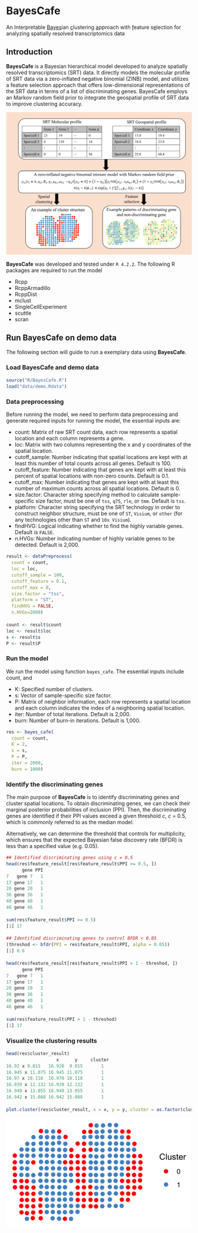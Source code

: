 # BayesCafe

An Interpretable <ins>Bayes</ins>ian <ins>c</ins>lustering <ins>a</ins>pproach with <ins>f</ins>eature s<ins>e</ins>lection for analyzing spatially resolved transcriptomics data

## Introduction

**BayesCafe** is a Bayesian hierarchical model developed to analyze spatially resolved transcriptomics (SRT) data. It directly models the molecular profile of SRT
data via a zero-inflated negative binomial (ZINB) model, and utilizes a feature selection
approach that offers low-dimensional representations of the SRT data in terms of a list
of discriminating genes. BayesCafe employs an Markov random field prior to integrate the geospatial profile of SRT data to improve clustering accuracy. 

![BayesCafe](BayesCafe.png)

**BayesCafe** was developed and tested under `R 4.2.2`. The following R packages are required to run the model

- Rcpp
- RcppArmadillo
- RcppDist
- mclust
- SingleCellExperiment
- scuttle
- scran

## Run BayesCafe on demo data

The following section will guide to run a exemplary data using **BayesCafe**.

### Load BayesCafe and demo data
```r
source("R/BayesCafe.R")
load("data/demo.Rdata")
```

### Data preprocessing
Before running the model, we need to perform data preprocessing and generate required inputs for running the model, the essential inputs are:

- count: Matrix of raw SRT count data, each row represents a spatial location and each column represents a gene.
- loc: Matrix  with two columns representing the x and y coordinates of the spatial location.
- cutoff_sample: Number indicating that spatial locations are kept with at least this number of total counts across all genes. Default is 100.
- cutoff_feature: Number indicating that genes are kept with at least this percent of spatial locations with non-zero counts. Default is 0.1.
- cutoff_max: Number indicating that genes are kept with at least this number of maximum counts across all spatial locations. Default is 0.
- size.factor: Character string specifying method to calculate sample-specific size factor, must be one of `tss`, `q75`, `rle`, or `tmm`. Default is `tss`.
- platform: Character string specifying the SRT technology in order to construct neighbor structure, must be one of `ST`, `Visium`, or `other` (for any technologies other than `ST` and `10x Visium`).
- findHVG: Logical indicating whether to find the highly variable genes. Default is `FALSE`.
- n.HVGs: Number indicating number of highly variable genes to be detected. Default is 2,000.

```r
result <- dataPreprocess(
  count = count, 
  loc = loc, 
  cutoff_sample = 100, 
  cutoff_feature = 0.1, 
  cutoff_max = 0, 
  size.factor = "tss", 
  platform = "ST",
  findHVG = FALSE, 
  n.HVGs=2000)

count <- result$count
loc <- result$loc
s <- result$s
P <- result$P
```
  
### Run the model
We run the model using function `bayes_cafe`. The essential inputs include count, and 

- K: Specified number of clusters.
- s: Vector of sample-specific size factor.
- P: Matrix of neighbor information, each row represents a spatial location and each column indicates the index of a neighboring spatial location.
- iter: Number of total iterations. Default is 2,000.
- burn: Number of burn-in iterations. Default is 1,000.
  
```r
res <- bayes_cafe(
  count = count, 
  K = 2, 
  s = s, 
  P = P,
  iter = 2000,
  burn = 1000)
```

### Identify the discriminating genes
The main purpose of **BayesCafe** is to identify discriminating genes and cluster spatial locations.
To obtain discriminating genes, we can check their marginal posterior probabilities
of inclusion (PPI). Then, the discriminating genes are identified
if their PPI values exceed a given threshold $c$, $c$ = 0.5, which is commonly referred to as the median model.

Alternatively, we can determine the threshold that controls for multiplicity, which ensures that the expected Bayesian false discovery rate (BFDR) is less than a
specified value (e.g. 0.05). 

```r
## Identified discriminating genes using c = 0.5
head(res$feature_result[res$feature_result$PPI >= 0.5, ])
      gene PPI
7   gene 7   1
17 gene 17   1
20 gene 20   1
36 gene 36   1
40 gene 40   1
46 gene 46   1

sum(res$feature_result$PPI >= 0.5)
[1] 17

## Identified discriminating genes to control BFDR < 0.05
(threshod <- bfdr(PPI = res$feature_result$PPI, alpha = 0.05))
[1] 0.6

head(res$feature_result[res$feature_result$PPI > 1 - threshod, ])
      gene PPI
7   gene 7   1
17 gene 17   1
20 gene 20   1
36 gene 36   1
40 gene 40   1
46 gene 46   1

sum(res$feature_result$PPI > 1 - threshod)
[1] 17
```


### Visualize the clustering results
```r
head(res$cluster_result)
                   x      y     cluster
16.92 x 9.015   16.920  9.015       1
16.945 x 11.075 16.945 11.075       1
16.97 x 10.118  16.970 10.118       1
16.939 x 12.132 16.939 12.132       1
16.949 x 13.055 16.949 13.055       1
16.942 x 15.088 16.942 15.088       1

plot.cluster(res$cluster_result, x = x, y = y, cluster = as.factor(cluster), colors = c("red", "steelblue3"))
```
<img src="cluster.png" alt="cluster" width="500" height="300">

